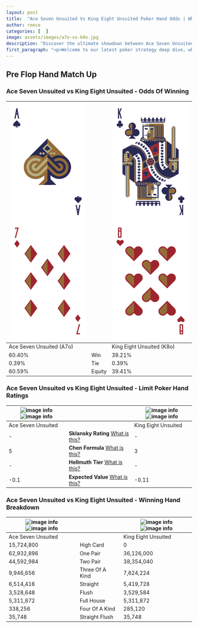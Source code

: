 ```yaml
---
layout: post
title:  "Ace Seven Unsuited Vs King Eight Unsuited Poker Hand Odds | Which Is The Better Hand In Poker? A Complete Guide"
author: reece
categories: [  ]
image: assets/images/a7o-vs-k8o.jpg
description: "Discover the ultimate showdown between Ace Seven Unsuited and King Eight Unsuited in poker! Uncover the odds, strategies, and scenarios where one hand triumphs over the other. Get ready to up your poker game with this thrilling analysis."
first_paragraph: "<p>Welcome to our latest poker strategy deep dive, where we're pitting two distinct hands against each other in a high-stakes showdown: Ace Seven Unsuited vs King Eight Unsuited.</p><p>In the dynamic world of poker, every decision counts, and knowing which hand holds the upper hand is key to your success at the table.</p><p>In this article, we'll dissect these two hands, explore the scenarios where one dominates the other, and equip you with the knowledge to make strategic choices that can tip the odds in your favor.</p><p>Get ready to unravel the intriguing dynamics of these poker hands and elevate your game to new heights.</p>"
---
```




[comment]: # (sp0)

## Pre Flop Hand Match Up

<div class="table hand-ratings" markdown="1"> 



### Ace Seven Unsuited vs King Eight Unsuited - Odds Of Winning


    
| ![image info](assets/images/hand1/a.png) ![image info](assets/images/hand1/7o.png) |  | ![image info](assets/images/hand2/k.png) ![image info](assets/images/hand2/8o.png) |
| -------- | -------- | -------- |
| Ace Seven Unsuited (A7o) |  | King Eight Unsuited (K8o) |
| 60.40% | Win | 39.21% |
| 0.39% | Tie | 0.39% |
| 60.59% | Equity | 39.41% |




[comment]: # (sp1)



### Ace Seven Unsuited vs King Eight Unsuited - Limit Poker Hand Ratings


    
| ![image info](https://www.riverpairs.com/assets/images/hand1/a.png) ![image info](https://www.riverpairs.com/assets/images/hand1/7o.png) |  | ![image info](https://www.riverpairs.com/assets/images/hand2/k.png) ![image info](https://www.riverpairs.com/assets/images/hand2/8o.png) |
| -------- | -------- | -------- |
| Ace Seven Unsuited |  | King Eight Unsuited |
| - | **Sklansky Rating** [What is this?](/sklansky-rating-explained) | - |
| 5 | **Chen Formula** [What is this?](/chen-formula-explained) | 3 |
| - | **Hellmuth Tier** [What is this?](/Hellmuth-tier-explained) | - |
| -0.1 | **Expected Value** [What is this?](/expected-value-explained) | -0.11 |




[comment]: # (sp2)



### Ace Seven Unsuited vs King Eight Unsuited - Winning Hand Breakdown


    
| ![image info](https://www.riverpairs.com/assets/images/hand1/a.png) ![image info](https://www.riverpairs.com/assets/images/hand1/7o.png) |  | ![image info](https://www.riverpairs.com/assets/images/hand2/k.png) ![image info](https://www.riverpairs.com/assets/images/hand2/8o.png) |
| -------- | -------- | -------- |
| Ace Seven Unsuited |  | King Eight Unsuited |
| 15,724,800 | High Card | 0 |
| 62,932,896 | One Pair | 36,126,000 |
| 44,592,984 | Two Pair | 38,354,040 |
| 9,946,656 | Three Of A Kind | 7,624,224 |
| 6,514,416 | Straight | 5,419,728 |
| 3,528,648 | Flush | 3,529,584 |
| 5,311,872 | Full House | 5,311,872 |
| 338,256 | Four Of A Kind | 285,120 |
| 35,748 | Straight Flush | 35,748 |




[comment]: # (sp3)



</div>

[comment]: # (sp4)



[comment]: # (sp5)

